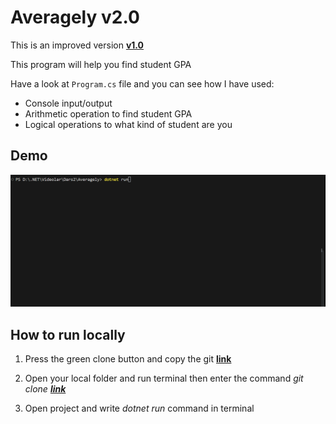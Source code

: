 # Averagely v2.0
This is an improved version **[v1.0](https://github.com/Jarus95/Averagely/tree/releases/v1.0)**

This program will help you find student GPA

Have a look at `Program.cs` file and you can see how I have used:

* Console input/output
* Arithmetic operation to find student GPA
* Logical operations to what kind of student are you

## Demo
![demo](./Assets/demo-live-2.gif)

## How to run locally
1. Press the green clone button and copy the git **[link](https://github.com/Jarus95/Averagely.git)**


2. Open your local folder and run terminal then enter the command *git clone **[link](https://github.com/Jarus95/Averagely.git)***



3. Open project and write _dotnet run_ command in terminal

